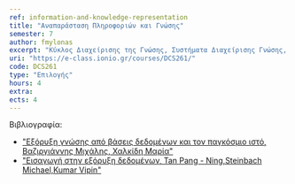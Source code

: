 ```yaml
---
ref: information-and-knowledge-representation
title: "Αναπαράσταση Πληροφοριών και Γνώσης"
semester: 7
author: fmylonas
excerpt: "Κύκλος Διαχείρισης της Γνώσης, Συστήματα Διαχείρισης Γνώσης, Κύκλος Ανάπτυξης Συστημάτων Διαχείρισης Γνώσης, Αρχιτεκτονική και Τεχνικά Χαρακτηριστικά Συστημάτων Διαχείρισης Γνώσης, Απόκτηση Συστήματος Διαχείρισης Γνώσης, Εισαγωγή στο RDF, Κωδικοποίηση Γνώσης, Εργαλεία και Διαδικασίες Κωδικοποίησης Γνώσης, Στρατηγικές Διαχείρισης Γνώσης, Σημασιολογική Αναπαράσταση Γνώσης, Οργάνωση Πληροφορίας, Web 3.0, Οντολογίες και Αναπαράσταση Γνώσης Πεδίου, Φολκσονομίες, Δομημένες Περιγραφές, Συλλογιστική, Σημασιολογικοί Κανόνες, Υπολογιστική Λογική, Προχωρημένα θέματα γλωσσών σημασιολογίας (RDF, OWL),  Θέματα αβεβαιότητας και ασάφειας."
uri: "https://e-class.ionio.gr/courses/DCS261/"
code: DCS261
type: "Επιλογής"
hours: 4
extra: 
ects: 4
---
```



Βιβλιογραφία: 
  - ["Εξόρυξη γνώσης από βάσεις δεδομένων και τον παγκόσμιο ιστό, Βαζιργιάννης Μιχάλης, Χαλκίδη Μαρία"](https://service.eudoxus.gr/search/#a/id:31391/0)
  - ["Εισαγωγή στην εξόρυξη δεδομένων, Tan Pang - Ning,Steinbach Michael,Kumar Vipin"](https://service.eudoxus.gr/search/#a/id:18549105/0)
